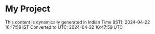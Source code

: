 # My Project

This content is dynamically generated in Indian Time (IST): 2024-04-22 16:17:59 IST
Converted to UTC: 2024-04-22 10:47:59 UTC
